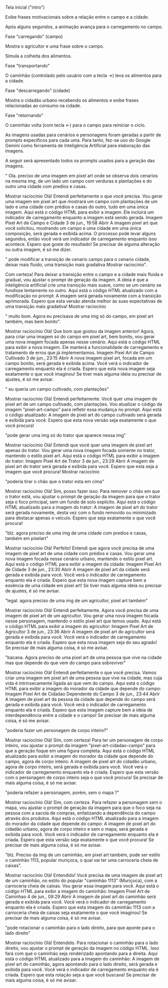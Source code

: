 Tela inicial ("intro")

Exibe frases motivacionais sobre a relação entre o campo e a cidade.

Após alguns segundos, a animação avança para o carregamento no campo.

Fase "carregando" (campo)

Mostra o agricultor e uma frase sobre o campo.

Simula a colheita dos alimentos.

Fase "transportando"

O caminhão (controlado pelo usuário com a tecla →) leva os alimentos para a cidade.

Fase "descarregando" (cidade)

Mostra o cidadão urbano recebendo os alimentos e exibe frases relacionadas ao consumo na cidade.

Fase "retornando"

O caminhão volta (com tecla ←) para o campo para reiniciar o ciclo.

As imagens usadas para cenários e personagens foram geradas a partir de prompts expecíficos para cada uma. Para tanto, fez-se uso do Google Gemini como ferramenta de Inteligência Artificial para elaboração das imagens.

A seguir será apresentado todos os prompts usados para a geração das imagens.

" Ola. preciso de uma imagem em pixel art onde se observa dois cenarios na mesma img, de um lado um campo com verduras e plantações e do outro uma cidade com predios e casas.  

Mostrar raciocínio
Olá! Entendi perfeitamente o que você precisa. Vou gerar uma imagem em pixel art que mostrará um campo com plantações de um lado e uma cidade com prédios e casas do outro, tudo em uma única imagem.
Aqui está o código HTML para exibir a imagem. Ele incluirá um indicador de carregamento enquanto a imagem está sendo gerada.
Imagem Pixel Art de Campo e Cidade
3 de jun., 19:58
Abrir
A imagem pixel art que você solicitou, mostrando um campo e uma cidade em uma única composição, será gerada e exibida acima. O processo pode levar alguns segundos, então você verá um indicador de carregamento enquanto isso acontece.
Espero que goste do resultado! Se precisar de alguma alteração ou outra imagem, é só me dizer.

" pode modificar a transição de cenario campo para o cenario cidade, deixar mais fluido, uma transição mais gradativa 
Mostrar raciocínio".

Com certeza! Para deixar a transição entre o campo e a cidade mais fluida e gradual, vou ajustar o prompt de geração da imagem. A ideia é que a inteligência artificial crie uma transição mais suave, como se um cenário se fundisse lentamente no outro.
Aqui está o código HTML atualizado com a modificação no prompt:
A imagem será gerada novamente com a transição aprimorada. Espero que esta versão atenda melhor às suas expectativas de uma transição mais gradativa!
Mostrar raciocínio

" muito bom. Agora eu precisava de uma img só do campo, em pixel art também, mas bem bonito".

Mostrar raciocínio
Olá! Que bom que gostou da imagem anterior! Agora, para criar uma imagem só do campo em pixel art, bem bonito, vou gerar uma nova imagem focada apenas nesse cenário.
Aqui está o código HTML para exibir a nova imagem. Ele manterá a funcionalidade de carregamento e tratamento de erros que já implementamos.
Imagem Pixel Art de Campo Cultivado
3 de jun., 23:15
Abrir
A nova imagem pixel art, focada em um campo bonito, será gerada e exibida acima. Você verá o indicador de carregamento enquanto ela é criada.
Espero que esta nova imagem seja exatamente o que você imaginou! Se tiver mais alguma ideia ou precisar de ajustes, é só me avisar.

" eu queria um campo cultivado, com plantações"

Mostrar raciocínio
Olá! Entendi perfeitamente. Você quer uma imagem de pixel art de um campo cultivado, com plantações. Vou atualizar o código da imagem "pixel-art-campo" para refletir essa mudança no prompt.
Aqui está o código atualizado:
A imagem de pixel art do campo cultivado será gerada e exibida para você. Espero que esta nova versão seja exatamente o que você procura!

"pode gerar uma img só do trator que aparece nessa img"

Mostrar raciocínio
Olá! Entendi que você quer uma imagem de pixel art apenas do trator. Vou gerar uma nova imagem focada somente no trator, mantendo o estilo pixel art.
Aqui está o código HTML para exibir a imagem do trator:
Imagem Pixel Art de Trator
3 de jun., 23:29
Abrir
A imagem de pixel art do trator será gerada e exibida para você. Espero que esta seja a imagem que você procura!
Mostrar raciocínio

"poderia tirar o chão que o trator esta em cima"

Mostrar raciocínio
Olá! Sim, posso fazer isso. Para remover o chão em que o trator está, vou ajustar o prompt de geração da imagem para que o trator seja o foco principal, sem um fundo de solo explícito.
Aqui está o código HTML atualizado para a imagem do trator:
A imagem de pixel art do trator será gerada novamente, desta vez com o fundo removido ou minimizado para destacar apenas o veículo. Espero que seja exatamente o que você procura!

"blz. agora preciso de uma img de uma cidade com predios e casas, também em pixelart"

Mostrar raciocínio
Olá! Perfeito! Entendi que agora você precisa de uma imagem de pixel art de uma cidade com prédios e casas. Vou gerar uma nova imagem focada nesse cenário urbano, mantendo o estilo pixel art.
Aqui está o código HTML para exibir a imagem da cidade:
Imagem Pixel Art de Cidade
3 de jun., 23:30
Abrir
A imagem de pixel art da cidade será gerada e exibida para você. Você verá o indicador de carregamento enquanto ela é criada.
Espero que esta nova imagem capture bem a essência de uma cidade em pixel art! Se tiver mais alguma ideia ou precisar de ajustes, é só me avisar.

"legal. agora preciso de uma img de um agricultor, pixel art também"

Mostrar raciocínio
Olá! Entendi perfeitamente. Agora você precisa de uma imagem de pixel art de um agricultor. Vou gerar uma nova imagem focada nesse personagem, mantendo o estilo pixel art que temos usado.
Aqui está o código HTML para exibir a imagem do agricultor:
Imagem Pixel Art de Agricultor
3 de jun., 23:36
Abrir
A imagem de pixel art do agricultor será gerada e exibida para você. Você verá o indicador de carregamento enquanto ela é criada.
Espero que esta nova imagem seja do seu agrado! Se precisar de mais alguma coisa, é só me avisar.

"bacana. Agora preciso de uma pixel art de uma pessoa que vive na cidade mas que depende do que vem do campo para sobreviver"

Mostrar raciocínio
Olá! Entendi perfeitamente o que você precisa. Vamos criar uma imagem em pixel art de uma pessoa que vive na cidade, mas cuja vida é intrinsecamente ligada ao que vem do campo.
Aqui está o código HTML para exibir a imagem do morador da cidade que depende do campo:
Imagem Pixel Art de Cidadao Dependente do Campo
3 de jun., 23:44
Abrir
A imagem de pixel art da pessoa da cidade que depende do campo será gerada e exibida para você. Você verá o indicador de carregamento enquanto ela é criada.
Espero que esta imagem capture bem a ideia de interdependência entre a cidade e o campo! Se precisar de mais alguma coisa, é só me avisar.

"poderia fazer um personagem de corpo inteiro?"

Mostrar raciocínio
Olá! Sim, com certeza! Para ter um personagem de corpo inteiro, vou ajustar o prompt da imagem "pixel-art-cidadao-campo" para que a geração foque em uma figura completa.
Aqui está o código HTML atualizado para exibir a imagem do morador da cidade que depende do campo, agora de corpo inteiro:
A imagem de pixel art do cidadão urbano, agora de corpo inteiro, será gerada e exibida para você. Você verá o indicador de carregamento enquanto ela é criada.
Espero que esta versão com o personagem de corpo inteiro seja o que você procura! Se precisar de mais alguma coisa, é só me avisar.

"poderia refazer a personagem, porém, sem o mapa ?"

Mostrar raciocínio
Olá! Sim, com certeza. Para refazer a personagem sem o mapa, vou ajustar o prompt de geração da imagem para que o foco seja na pessoa com a sacola de compras, enfatizando a dependência do campo através dos produtos.
Aqui está o código HTML atualizado para a imagem do morador da cidade que depende do campo:
A imagem de pixel art do cidadão urbano, agora de corpo inteiro e sem o mapa, será gerada e exibida para você. Você verá o indicador de carregamento enquanto ela é criada.
Espero que esta versão seja exatamente o que você procura! Se precisar de mais alguma coisa, é só me avisar.

"blz. Preciso da img de um caminhão, em pixel art também, pode ser estilo o caminhão 1113, popular muriçoca, o qual vai ter uma carroceria cheia de caixas".

Mostrar raciocínio
Olá! Entendido! Você precisa de uma imagem de pixel art de um caminhão, no estilo do popular "caminhão 1113" (Muriçoca), com a carroceria cheia de caixas. Vou gerar essa imagem para você.
Aqui está o código HTML para exibir a imagem do caminhão:
Imagem Pixel Art de Caminhao
4 de jun., 09:29
Abrir
A imagem de pixel art do caminhão será gerada e exibida para você. Você verá o indicador de carregamento enquanto ela é criada.
Espero que esta imagem do caminhão 1113 com a carroceria cheia de caixas seja exatamente o que você imaginou! Se precisar de mais alguma coisa, é só me avisar.

"pode rotacionar o caminhão para o lado direito, para que aponte para o lado direito"

Mostrar raciocínio
Olá! Entendido. Para rotacionar o caminhão para o lado direito, vou ajustar o prompt de geração da imagem no código HTML. Isso fará com que o caminhão seja renderizado apontando para a direita.
Aqui está o código HTML atualizado para a imagem do caminhão:
A imagem de pixel art do caminhão, agora apontando para o lado direito, será gerada e exibida para você. Você verá o indicador de carregamento enquanto ela é criada.
Espero que esta rotação seja a que você buscava! Se precisar de mais alguma coisa, é só me avisar.
